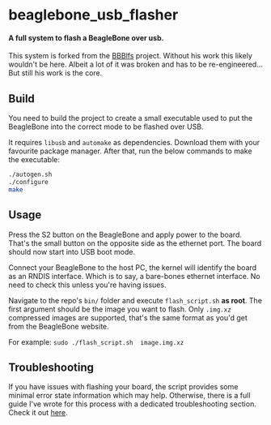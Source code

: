 # beaglebone_usb_flasher
#### A full system to flash a BeagleBone over usb.

This system is forked from the [BBBlfs](https://github.com/ungureanuvladvictor/BBBlfs) project. Without his work this likely wouldn't be here. 
Albeit a lot of it was broken and has to be re-engineered... But still his work is the core.


## Build

You need to build the project to create a small executable used to put the BeagleBone into the correct mode to be flashed over USB.

It requires `libusb` and `automake` as dependencies. Download them with your favourite package manager. After that, run the below commands to make the executable:
```bash
./autogen.sh
./configure
make
```

## Usage

Press the S2 button on the BeagleBone and apply power to the board. That's the small button on the opposite side as the ethernet port. The board should now start into USB boot mode.

Connect your BeagleBone to the host PC, the kernel will identify the board as an RNDIS interface. Which is to say, a bare-bones ethernet interface.  No need to check this unless you're having issues.

<!-- Be sure you do not have any BOOTP servers on your network. -->

Navigate to the repo's `bin/` folder and execute `flash_script.sh` **as root**. The first argument should be the image you want to flash. Only `.img.xz` compressed images are supported, that's the same format as you'd get from the BeagleBone website.

For example: `sudo ./flash_script.sh  image.img.xz`

## Troubleshooting

If you have issues with flashing your board, the script provides some minimal error state information which may help. Otherwise, there is a full guide I've wrote for this process with a dedicated troubleshooting section. Check it out [here](please_give_me_a_link).